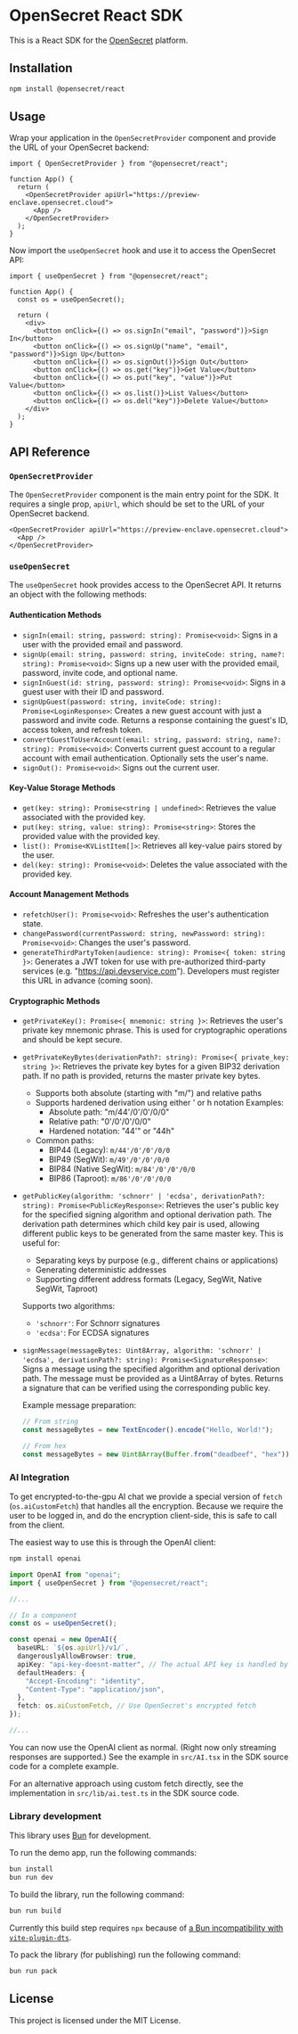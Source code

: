 # OpenSecret React SDK

This is a React SDK for the [OpenSecret](https://opensecret.cloud) platform.

## Installation

```bash
npm install @opensecret/react
```

## Usage

Wrap your application in the `OpenSecretProvider` component and provide the URL of your OpenSecret backend:

```tsx
import { OpenSecretProvider } from "@opensecret/react";

function App() {
  return (
    <OpenSecretProvider apiUrl="https://preview-enclave.opensecret.cloud">
      <App />
    </OpenSecretProvider>
  );
}
```

Now import the `useOpenSecret` hook and use it to access the OpenSecret API:

```tsx
import { useOpenSecret } from "@opensecret/react";

function App() {
  const os = useOpenSecret();

  return (
    <div>
      <button onClick={() => os.signIn("email", "password")}>Sign In</button>
      <button onClick={() => os.signUp("name", "email", "password")}>Sign Up</button>
      <button onClick={() => os.signOut()}>Sign Out</button>
      <button onClick={() => os.get("key")}>Get Value</button>
      <button onClick={() => os.put("key", "value")}>Put Value</button>
      <button onClick={() => os.list()}>List Values</button>
      <button onClick={() => os.del("key")}>Delete Value</button>
    </div>
  );
}
```

## API Reference

### `OpenSecretProvider`

The `OpenSecretProvider` component is the main entry point for the SDK. It requires a single prop, `apiUrl`, which should be set to the URL of your OpenSecret backend.

```tsx
<OpenSecretProvider apiUrl="https://preview-enclave.opensecret.cloud">
  <App />
</OpenSecretProvider>
```

### `useOpenSecret`

The `useOpenSecret` hook provides access to the OpenSecret API. It returns an object with the following methods:

#### Authentication Methods
- `signIn(email: string, password: string): Promise<void>`: Signs in a user with the provided email and password.
- `signUp(email: string, password: string, inviteCode: string, name?: string): Promise<void>`: Signs up a new user with the provided email, password, invite code, and optional name.
- `signInGuest(id: string, password: string): Promise<void>`: Signs in a guest user with their ID and password.
- `signUpGuest(password: string, inviteCode: string): Promise<LoginResponse>`: Creates a new guest account with just a password and invite code. Returns a response containing the guest's ID, access token, and refresh token.
- `convertGuestToUserAccount(email: string, password: string, name?: string): Promise<void>`: Converts current guest account to a regular account with email authentication. Optionally sets the user's name.
- `signOut(): Promise<void>`: Signs out the current user.

#### Key-Value Storage Methods
- `get(key: string): Promise<string | undefined>`: Retrieves the value associated with the provided key.
- `put(key: string, value: string): Promise<string>`: Stores the provided value with the provided key.
- `list(): Promise<KVListItem[]>`: Retrieves all key-value pairs stored by the user.
- `del(key: string): Promise<void>`: Deletes the value associated with the provided key.

#### Account Management Methods
- `refetchUser(): Promise<void>`: Refreshes the user's authentication state.
- `changePassword(currentPassword: string, newPassword: string): Promise<void>`: Changes the user's password.
- `generateThirdPartyToken(audience: string): Promise<{ token: string }>`: Generates a JWT token for use with pre-authorized third-party services (e.g. "https://api.devservice.com"). Developers must register this URL in advance (coming soon).

#### Cryptographic Methods
- `getPrivateKey(): Promise<{ mnemonic: string }>`: Retrieves the user's private key mnemonic phrase. This is used for cryptographic operations and should be kept secure.

- `getPrivateKeyBytes(derivationPath?: string): Promise<{ private_key: string }>`: Retrieves the private key bytes for a given BIP32 derivation path. If no path is provided, returns the master private key bytes.
  - Supports both absolute (starting with "m/") and relative paths
  - Supports hardened derivation using either ' or h notation
    Examples:
    - Absolute path: "m/44'/0'/0'/0/0"
    - Relative path: "0'/0'/0'/0/0"
    - Hardened notation: "44'" or "44h"
  - Common paths:
    - BIP44 (Legacy): `m/44'/0'/0'/0/0`
    - BIP49 (SegWit): `m/49'/0'/0'/0/0`
    - BIP84 (Native SegWit): `m/84'/0'/0'/0/0`
    - BIP86 (Taproot): `m/86'/0'/0'/0/0`

- `getPublicKey(algorithm: 'schnorr' | 'ecdsa', derivationPath?: string): Promise<PublicKeyResponse>`: Retrieves the user's public key for the specified signing algorithm and optional derivation path. The derivation path determines which child key pair is used, allowing different public keys to be generated from the same master key. This is useful for:
  - Separating keys by purpose (e.g., different chains or applications)
  - Generating deterministic addresses
  - Supporting different address formats (Legacy, SegWit, Native SegWit, Taproot)
  
  Supports two algorithms:
  - `'schnorr'`: For Schnorr signatures
  - `'ecdsa'`: For ECDSA signatures

- `signMessage(messageBytes: Uint8Array, algorithm: 'schnorr' | 'ecdsa', derivationPath?: string): Promise<SignatureResponse>`: Signs a message using the specified algorithm and optional derivation path. The message must be provided as a Uint8Array of bytes. Returns a signature that can be verified using the corresponding public key.
  
  Example message preparation:
  ```typescript
  // From string
  const messageBytes = new TextEncoder().encode("Hello, World!");
  
  // From hex
  const messageBytes = new Uint8Array(Buffer.from("deadbeef", "hex"));
  ```

### AI Integration

To get encrypted-to-the-gpu AI chat we provide a special version of `fetch` (`os.aiCustomFetch`) that handles all the encryption. Because we require the user to be logged in, and do the encryption client-side, this is safe to call from the client.

The easiest way to use this is through the OpenAI client:

```bash
npm install openai
```

```typescript
import OpenAI from "openai";
import { useOpenSecret } from "@opensecret/react";

//...

// In a component
const os = useOpenSecret();

const openai = new OpenAI({
  baseURL: `${os.apiUrl}/v1/`,
  dangerouslyAllowBrowser: true,
  apiKey: "api-key-doesnt-matter", // The actual API key is handled by OpenSecret
  defaultHeaders: {
    "Accept-Encoding": "identity",
    "Content-Type": "application/json",
  },
  fetch: os.aiCustomFetch, // Use OpenSecret's encrypted fetch
});

//...
```

You can now use the OpenAI client as normal. (Right now only streaming responses are supported.) See the example in `src/AI.tsx` in the SDK source code for a complete example.

For an alternative approach using custom fetch directly, see the implementation in `src/lib/ai.test.ts` in the SDK source code.

### Library development

This library uses [Bun](https://bun.sh/) for development.

To run the demo app, run the following commands:

```bash
bun install
bun run dev
```

To build the library, run the following command:

```bash
bun run build
```

Currently this build step requires `npx` because of [a Bun incompatibility with `vite-plugin-dts`](https://github.com/OpenSecretCloud/OpenSecret-SDK/issues/16).

To pack the library (for publishing) run the following command:

```bash
bun run pack
```

## License

This project is licensed under the MIT License.
